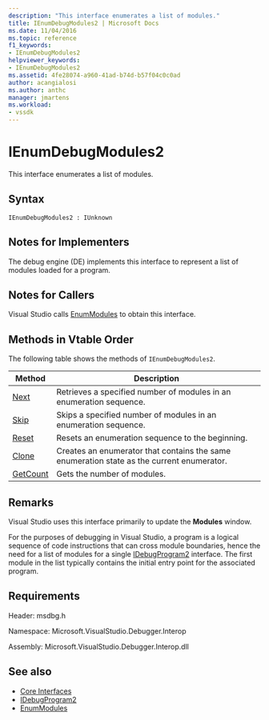 ```yaml
---
description: "This interface enumerates a list of modules."
title: IEnumDebugModules2 | Microsoft Docs
ms.date: 11/04/2016
ms.topic: reference
f1_keywords:
- IEnumDebugModules2
helpviewer_keywords:
- IEnumDebugModules2
ms.assetid: 4fe28074-a960-41ad-b74d-b57f04c0c0ad
author: acangialosi
ms.author: anthc
manager: jmartens
ms.workload:
- vssdk
---
```

# IEnumDebugModules2
This interface enumerates a list of modules.

## Syntax

```
IEnumDebugModules2 : IUnknown
```

## Notes for Implementers
 The debug engine (DE) implements this interface to represent a list of modules loaded for a program.

## Notes for Callers
 Visual Studio calls [EnumModules](../../../extensibility/debugger/reference/idebugprogram2-enummodules.md) to obtain this interface.

## Methods in Vtable Order
 The following table shows the methods of `IEnumDebugModules2`.

|Method|Description|
|------------|-----------------|
|[Next](../../../extensibility/debugger/reference/ienumdebugmodules2-next.md)|Retrieves a specified number of modules in an enumeration sequence.|
|[Skip](../../../extensibility/debugger/reference/ienumdebugmodules2-skip.md)|Skips a specified number of modules in an enumeration sequence.|
|[Reset](../../../extensibility/debugger/reference/ienumdebugmodules2-reset.md)|Resets an enumeration sequence to the beginning.|
|[Clone](../../../extensibility/debugger/reference/ienumdebugmodules2-clone.md)|Creates an enumerator that contains the same enumeration state as the current enumerator.|
|[GetCount](../../../extensibility/debugger/reference/ienumdebugmodules2-getcount.md)|Gets the number of modules.|

## Remarks
 Visual Studio uses this interface primarily to update the **Modules** window.

 For the purposes of debugging in Visual Studio, a program is a logical sequence of code instructions that can cross module boundaries, hence the need for a list of modules for a single [IDebugProgram2](../../../extensibility/debugger/reference/idebugprogram2.md) interface. The first module in the list typically contains the initial entry point for the associated program.

## Requirements
 Header: msdbg.h

 Namespace: Microsoft.VisualStudio.Debugger.Interop

 Assembly: Microsoft.VisualStudio.Debugger.Interop.dll

## See also
- [Core Interfaces](../../../extensibility/debugger/reference/core-interfaces.md)
- [IDebugProgram2](../../../extensibility/debugger/reference/idebugprogram2.md)
- [EnumModules](../../../extensibility/debugger/reference/idebugprogram2-enummodules.md)
